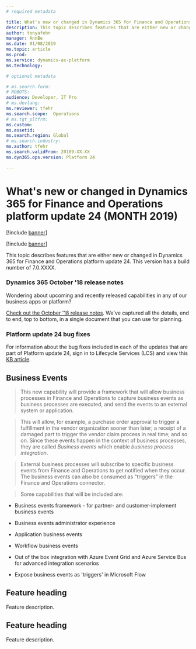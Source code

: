 ```yaml
---
# required metadata

title: What's new or changed in Dynamics 365 for Finance and Operations platform update 24 (MONTH 2019)
description: This topic describes features that are either new or changed in Dynamics 365 for Finance and Operation platform update 24 (MONTH 2019). 
author: tonyafehr
manager: AnnBe
ms.date: 01/08/2019
ms.topic: article
ms.prod: 
ms.service: dynamics-ax-platform
ms.technology: 

# optional metadata

# ms.search.form: 
# ROBOTS: 
audience: Developer, IT Pro
# ms.devlang: 
ms.reviewer: tfehr
ms.search.scope:  Operations
# ms.tgt_pltfrm: 
ms.custom: 
ms.assetid:
ms.search.region: Global
# ms.search.industry: 
ms.author: tfehr
ms.search.validFrom: 20189-XX-XX
ms.dyn365.ops.version: Platform 24

---
```

# What's new or changed in Dynamics 365 for Finance and Operations platform update 24 (MONTH 2019)

[!include [banner](../includes/banner.md)]

[!include [banner](../includes/preview-banner.md)]

This topic describes features that are either new or changed in Dynamics 365 for Finance and Operations platform update 24. This version has a build number of 7.0.XXXX.

### Dynamics 365 October '18 release notes

Wondering about upcoming and recently released capabilities in any of our business apps or platform?

[Check out the October '18 release notes](https://go.microsoft.com/fwlink/?linkid=870424). We've captured all the details, end to end, top to bottom, in a single document that you can use for planning.

### Platform update 24 bug fixes

For information about the bug fixes included in each of the updates that are part of Platform update 24, sign in to Lifecycle Services (LCS) and view this [KB article](https://go.microsoft.com/fwlink).

## Business Events
>   This new capability will provide a framework that will allow business
>   processes in Finance and Operations to capture business events as business
>   processes are executed, and send the events to an external system or
>   application.

>   This will allow, for example, a purchase order approval to trigger a
>   fulfillment in the vendor organization sooner than later; a receipt of a
>   damaged part to trigger the vendor claim process in real time; and so on.
>   Since these events happen in the context of business processes, they are
>   called *Business events* which enable *business process integration*.

>   External business processes will subscribe to specific business events from
>   Finance and Operations to get notified when they occur. The business events
>   can also be consumed as "triggers" in the Finance and Operations connector.

>   Some capabilities that will be included are:

-   Business events framework - for partner- and customer-implement business
    events

-   Business events administrator experience

-   Application business events

-   Workflow business events

-   Out of the box integration with Azure Event Grid and Azure Service Bus for
    advanced integration scenarios

-   Expose business events as 'triggers' in Microsoft Flow


## Feature heading

Feature description.

## Feature heading

Feature description.
